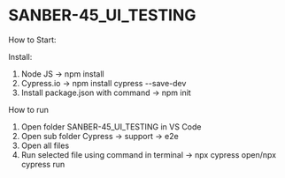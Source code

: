 # SANBER-45_UI_TESTING

How to Start:

Install:
  1. Node JS -> npm install
  2. Cypress.io -> npm install cypress --save-dev
  3. Install package.json with command -> npm init

How to run

  1. Open folder SANBER-45_UI_TESTING in VS Code 
  2. Open sub folder Cypress -> support -> e2e
  3. Open all files
  4. Run selected file using command in terminal -> npx cypress open/npx cypress run



